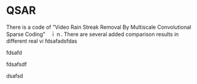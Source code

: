 # QSAR
There is a code of ”Video Rain Streak Removal By Multiscale Convolutional Sparse Coding”　ｉｎ. There are several added comparison results in different real vi 
fdsafadsfdas



fdsafd







fdsafsdf








dsafsd

